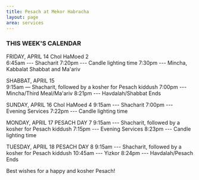 ```yaml
---
title: Pesach at Mekor Habracha
layout: page
area: services
---
```

### THIS WEEK'S CALENDAR

FRIDAY,  APRIL 14    Chol HaMoed 2  
6:45am ---  Shacharit
7:20pm --- Candle lighting time
7:30pm ---  Mincha, Kabbalat Shabbat and Ma'ariv


SHABBAT, APRIL 15   
9:15am — Shacharit, followed by a kosher for Pesach kiddush
7:00pm --- Mincha/Third Meal/Ma'ariv
8:21pm --- Havdalah/Shabbat Ends


SUNDAY, APRIL 16     Chol HaMoed 4
9:15am --- Shacharit
7:00pm --- Evening Services
7:22pm --- Candle lighting time


MONDAY, APRIL 17     PESACH DAY 7
9:15am --- Shacharit, followed by a kosher for Pesach kiddush
7:15pm --- Evening Services
8:23pm --- Candle lighting time


TUESDAY, APRIL 18     PESACH DAY 8
9:15am --- Shacharit, followed by a kosher for Pesach kiddush
10:45am --- Yizkor
8:24pm --- Havdalah/Pesach Ends

Best wishes for a happy and kosher Pesach!

